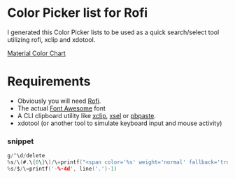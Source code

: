 
# Color Picker list for Rofi

I generated this Color Picker lists to be used as a quick search/select tool utilizing rofi, xclip and xdotool.

[Material Color Chart](https://htmlcolorcodes.com/color-chart/material-design-color-chart/)

# Requirements
 * Obviously you will need [Rofi](https://github.com/DaveDavenport/rofi).
 * The actual [Font Awesome](http://fontawesome.io/) font 
 * A CLI clipboard utility like [xclip](https://github.com/astrand/xclip), [xsel](https://linux.die.net/man/1/xsel) or [pbpaste](https://developer.apple.com/legacy/library/documentation/Darwin/Reference/ManPages/man1/pbpaste.1.html).
 * xdotool (or another tool to  simulate keyboard input and mouse activity)


### snippet
```c
g/^\d/delete
%s/\(#.\{6\}\)/\=printf("<span color='%s' weight='normal' fallback='true' lang='red%d'>  Red%d<\/span>",submatch(0) ,line('.')-1,line('.')-1)
%s/$/\=printf('-%-4d', line('.')-1)
```
